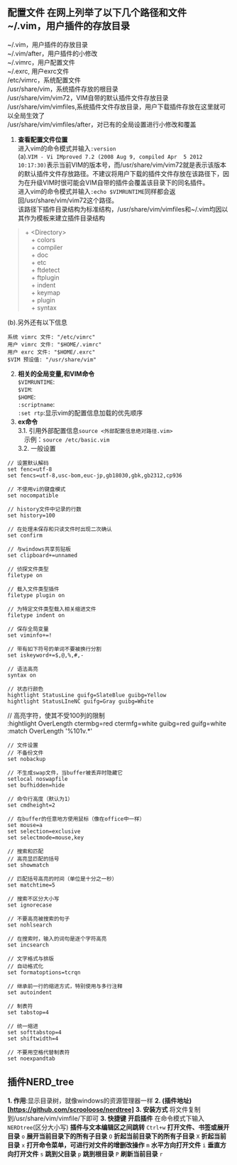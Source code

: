 ## 配置文件 在网上列举了以下几个路径和文件<br/> ~/.vim，用户插件的存放目录<br/>
~/.vim，用户插件的存放目录<br/>
~/.vim/after，用户插件的小修改<br/>
~/.vimrc，用户配置文件<br/>
~/.exrc, 用户exrc文件<br/> /etc/vimrc，系统配置文件<br/> /usr/share/vim，系统插件存放的根目录<br/>
/usr/share/vim/vim72，VIM自带的默认插件文件存放目录<br/>
/usr/share/vim/vimfiles,系统插件文件存放目录，用户下载插件存放在这里就可以全局生效了<br/>
/usr/share/vim/vimfiles/after，对已有的全局设置进行小修改和覆盖<br/>
1. **查看配置文件位置**<br/>
进入vim的命令模式并输入`:version`<br/>
(a).`VIM - Vi IMproved 7.2 (2008 Aug 9, compiled Apr  5 2012 10:17:30)`表示当前VIM的版本号，而/usr/share/vim/vim72就是表示该版本的默认插件文件存放路径。不建议将用户下载的插件文件存放在该路径下，因为在升级VIM时很可能会VIM自带的插件会覆盖该目录下的同名插件。<br/>
进入vim的命令模式并输入`:echo $VIMRUNTIME`同样都会返回/usr/share/vim/vim72这个路径。<br/>
该路径下插件目录结构为标准结构，/usr/share/vim/vimfiles和~/.vim均因以其作为模板来建立插件目录结构<br/>
>\+ \<Directory\> <br/>
&emsp;\+  colors<br/>
&emsp;\+  compiler<br/>
&emsp;\+  doc<br/>
&emsp;\+  etc<br/>
&emsp;\+  ftdetect<br/>
&emsp;\+  ftplugin<br/>
&emsp;\+  indent<br/>
&emsp;\+  keymap<br/>
&emsp;\+  plugin<br/>
&emsp;\+  syntax<br/>

(b).另外还有以下信息<br/>
````	
系统 vimrc 文件: "/etc/vimrc"
用户 vimrc 文件: "$HOME/.vimrc"
用户 exrc 文件: "$HOME/.exrc"
$VIM 预设值: "/usr/share/vim"
````
2. **相关的全局变量,和VIM命令**<br/> 
`$VIMRUNTIME`:<br/>
`$VIM`:<br/>
`$HOME`:<br/>
`:scriptname`:<br/>
`:set rtp`:显示vim的配置信息加载的优先顺序<br/>
3. **ex命令**<br/>
3.1. 引用外部配置信息`source <外部配置信息绝对路径.vim>`<br/>
&emsp;示例：`source /etc/basic.vim`<br/>
3.2. 一般设置<br/>
````
// 设置默认解码
set fenc=utf-8
set fencs=utf-8,usc-bom,euc-jp,gb18030,gbk,gb2312,cp936

// 不使用vi的键盘模式
set nocompatible

// history文件中记录的行数
set history=100

// 在处理未保存和只读文件时出现二次确认
set confirm

// 与windows共享剪贴板
set clipboard+=unnamed

// 侦探文件类型
filetype on

// 载入文件类型插件
filetype plugin on

// 为特定文件类型载入相关缩进文件
filetype indent on

// 保存全局变量
set viminfo+=!

// 带有如下符号的单词不要被换行分割
set iskeyword+=$,@,%,#,-

// 语法高亮
syntax on

// 状态行颜色
hightlight StatusLine guifg=SlateBlue guibg=Yellow
hightlight StatusLIneNC guifg=Gray guibg=White
````
// 高亮字符，使其不受100列的限制<br/>
:hightlight OverLength ctermbg=red ctermfg=white guibg=red guifg=white<br/> 
:match OverLength '\%101v.\*'<br/>

````
// 文件设置
// 不备份文件 
set nobackup

// 不生成swap文件，当buffer被丢弃时隐藏它
setlocal noswapfile
set bufhidden=hide

// 命令行高度（默认为1）
set cmdheight=2

// 在buffer的任意地方使用鼠标（像在office中一样） 
set mouse=a
set selection=exclusive
set selectmode=mouse,key

````
````
// 搜索和匹配
// 高亮显匹配的括号
set showmatch

// 匹配括号高亮的时间（单位是十分之一秒）
set matchtime=5

// 搜索不区分大小写
set ignorecase

// 不要高亮被搜索的句子
set nohlsearch

// 在搜索时，输入的词句是逐个字符高亮
set incsearch
````

````
// 文字格式与排版
// 自动格式化
set formatoptions=tcrqn

// 继承前一行的缩进方式，特别使用与多行注释
set autoindent

// 制表符
set tabstop=4

// 统一缩进
set softtabstop=4
set shiftwidth=4

// 不要用空格代替制表符
set noexpandtab
````

## 插件NERD_tree
**1. 作用**:显示目录树，就像windows的资源管理器一样
**2. (插件地址)[https://github.com/scrooloose/nerdtree]**
**3. 安装方式**
将文件复制到/usr/share/vim/vimfile/下即可
**3. 快捷键**
**开启插件**
在命令模式下输入`NERDtree`(区分大小写)
**插件与文本编辑区之间跳转**
`Ctrl+w`
**打开文件、书签或展开目录**
`o`
**展开当前目录下的所有子目录**
`O`
**折起当前目录下的所有子目录**
`X`
**折起当前目录**
`x`
**打开命令菜单，可进行对文件的增删改操作**
`m`
**水平方向打开文件**
`i`
**垂直方向打开文件**
`s`
**跳到父目录**
`p`
**跳到根目录**
`P`
**刷新当前目录**
`r`
